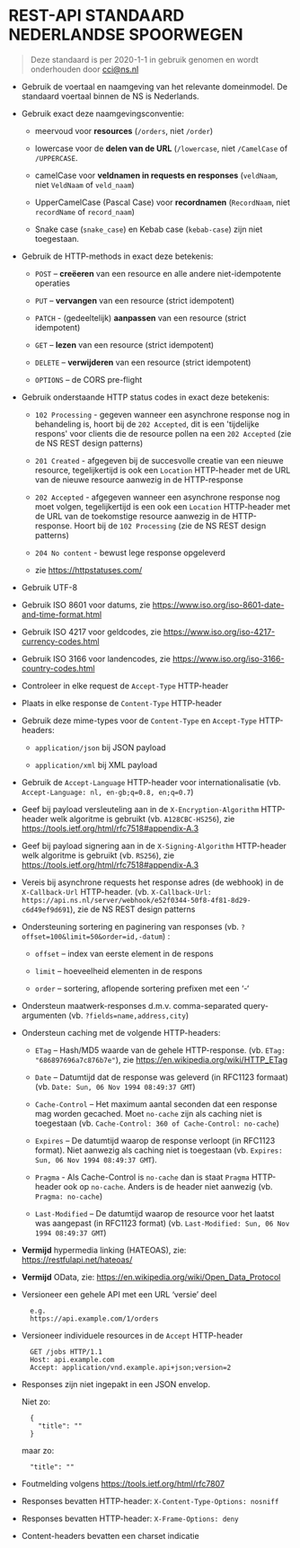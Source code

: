 # REST-API STANDAARD NEDERLANDSE SPOORWEGEN

> Deze standaard is per 2020-1-1 in gebruik genomen en wordt onderhouden door cci@ns.nl 

- Gebruik de voertaal en naamgeving van het relevante domeinmodel. De standaard voertaal binnen de NS is Nederlands.

- Gebruik exact deze naamgevingsconventie:
  - meervoud voor **resources** (`/orders`, niet `/order`)
  
  - lowercase voor de **delen van de URL** (`/lowercase`, niet `/CamelCase` of `/UPPERCASE`.
  
  - camelCase voor **veldnamen in requests en responses** (`veldNaam`, niet `VeldNaam` of `veld_naam`)
  
  - UpperCamelCase (Pascal Case) voor **recordnamen** (`RecordNaam`, niet `recordName` of `record_naam`)
  
  - Snake case (`snake_case`) en Kebab case (`kebab-case`) zijn niet toegestaan.

- Gebruik de HTTP-methods in exact deze betekenis:
  - `POST` – **creëeren** van een resource en alle andere niet-idempotente operaties  
  
  - `PUT` – **vervangen** van een resource (strict idempotent)
  
  - `PATCH` - (gedeeltelijk) **aanpassen** van een resource (strict idempotent)
  
  - `GET` – **lezen** van een resource (strict idempotent)
  
  - `DELETE` – **verwijderen** van een resource (strict idempotent)
  
  - `OPTIONS` – de CORS pre-flight
 
- Gebruik onderstaande HTTP status codes in exact deze betekenis:
  - `102 Processing` - gegeven wanneer een asynchrone response nog in behandeling is, hoort bij de `202 Accepted`, dit is een 'tijdelijke respons' voor clients die de resource pollen na een `202 Accepted` (zie de NS REST design patterns)
  
  - `201 Created` - afgegeven bij de succesvolle creatie van een nieuwe resource, tegelijkertijd is ook een `Location` HTTP-header met de URL van de nieuwe resource aanwezig in de HTTP-response
  
  - `202 Accepted` - afgegeven wanneer een asynchrone response nog moet volgen, tegelijkertijd is een ook een `Location` HTTP-header met de URL van de toekomstige resource aanwezig in de HTTP-response. Hoort bij de `102 Processing` (zie de NS REST design patterns)
  
  - `204 No content` - bewust lege response opgeleverd
  
  - zie https://httpstatuses.com/ 

- Gebruik UTF-8

- Gebruik ISO 8601 voor datums, zie https://www.iso.org/iso-8601-date-and-time-format.html

- Gebruik ISO 4217 voor geldcodes, zie https://www.iso.org/iso-4217-currency-codes.html 

- Gebruik ISO 3166 voor landencodes, zie https://www.iso.org/iso-3166-country-codes.html

- Controleer in elke request de `Accept-Type` HTTP-header

- Plaats in elke response de `Content-Type` HTTP-header

- Gebruik deze mime-types voor de `Content-Type` en `Accept-Type` HTTP-headers: 
  - `application/json` bij JSON payload
  
  - `application/xml` bij XML payload

- Gebruik de `Accept-Language` HTTP-header voor internationalisatie (vb. `Accept-Language: nl, en-gb;q=0.8, en;q=0.7`)

- Geef bij payload versleuteling aan in de `X-Encryption-Algorithm` HTTP-header welk algoritme is gebruikt (vb. `A128CBC-HS256`), zie https://tools.ietf.org/html/rfc7518#appendix-A.3

- Geef bij payload signering aan in de `X-Signing-Algorithm` HTTP-header welk algoritme is gebruikt (vb. `RS256`), zie https://tools.ietf.org/html/rfc7518#appendix-A.3 

- Vereis bij asynchrone requests het response adres (de webhook) in de `X-Callback-Url` HTTP-header. (vb. `X-Callback-Url: https://api.ns.nl/server/webhook/e52f0344-50f8-4f81-8d29-c6d49ef9d691`), zie de NS REST design patterns

- Ondersteuning sortering en paginering van responses (vb. `?offset=100&limit=50&order=id,-datum`) :
  - `offset` – index van eerste element in de respons
  
  - `limit` – hoeveelheid elementen in de respons
  
  - `order` – sortering, aflopende sortering prefixen met een ‘-‘

- Ondersteun maatwerk-responses d.m.v. comma-separated query-argumenten (vb. `?fields=name,address,city`) 

- Ondersteun caching met de volgende HTTP-headers:
  - `ETag` – Hash/MD5 waarde van de gehele HTTP-response. (vb. `ETag: "686897696a7c876b7e"`), zie https://en.wikipedia.org/wiki/HTTP_ETag
  
  - `Date` – Datumtijd dat de response was geleverd (in RFC1123 formaat) (vb. `Date: Sun, 06 Nov 1994 08:49:37 GMT`)
  
  - `Cache-Control` – Het maximum aantal seconden dat een response mag worden gecached. Moet `no-cache` zijn als caching niet is toegestaan (vb. `Cache-Control: 360 of Cache-Control: no-cache`)
  
  - `Expires` – De datumtijd waarop de response verloopt (in RFC1123 format). Niet aanwezig als caching niet is toegestaan (vb. `Expires: Sun, 06 Nov 1994 08:49:37 GMT`).
  
  - `Pragma` - Als Cache-Control is `no-cache` dan is staat `Pragma` HTTP-header ook op `no-cache`. Anders is de header niet aanwezig (vb. `Pragma: no-cache`)
  
  - `Last-Modified` – De datumtijd waarop de resource voor het laatst was aangepast (in RFC1123 format) (vb. `Last-Modified: Sun, 06 Nov 1994 08:49:37 GMT`)

- **Vermijd** hypermedia linking (HATEOAS), zie: https://restfulapi.net/hateoas/ 

- **Vermijd** OData, zie: https://en.wikipedia.org/wiki/Open_Data_Protocol 

- Versioneer een gehele API met een URL ‘versie’ deel

        e.g.
        https://api.example.com/1/orders
        
- Versioneer individuele resources in de `Accept` HTTP-header

        GET /jobs HTTP/1.1
        Host: api.example.com
        Accept: application/vnd.example.api+json;version=2

- Responses zijn niet ingepakt in een JSON envelop. 

    Niet zo:
     
        {
          "title": ""
        }
        
    maar zo:
    
        "title": ""

- Foutmelding volgens https://tools.ietf.org/html/rfc7807

- Responses bevatten HTTP-header: `X-Content-Type-Options: nosniff`

- Responses bevatten HTTP-header: `X-Frame-Options: deny`

- Content-headers bevatten een charset indicatie


